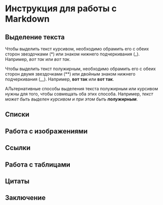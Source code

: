 # Инструкция для работы с Markdown

## Выделение текста

Чтобы выделить текст курсивом, необходимо обрамить его с обеих сторон звездочками (*) или знаком нижнего подчеркивания (_). Например, *вот так* или _вот так_.

Чтобы выделить текст полужирным, необходимо обрамить его с обеих сторон двумя звездочками (**) или двойным знаком нижнего подчеркивания (__). Например, **вот так** или __вот так__.

АЛьтернативные способы выделения текста полужирным или курсивом нужны для того, чтобы совмещать оба этих способа. Например, _текст может быть выделен курсивом и при этом быть **полужирным**_.

## Списки

## Работа с изображениями

## Ссылки

## Работа с таблицами

## Цитаты

## Заключение
